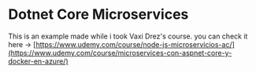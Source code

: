 # Dotnet Core Microservices

This is an example made while i took Vaxi Drez's course.
you can check it here -> [https://www.udemy.com/course/node-js-microservicios-ac/](https://www.udemy.com/course/microservices-con-aspnet-core-y-docker-en-azure/)
